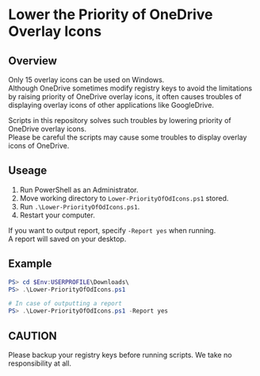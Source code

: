 # Lower the Priority of OneDrive Overlay Icons

## Overview
Only 15 overlay icons can be used on Windows.  
Although OneDrive sometimes modify registry keys to avoid the limitations by raising priority of OneDrive overlay icons, it often causes troubles of displaying overlay icons of other applications like GoogleDrive.

Scripts in this repository solves such troubles by lowering priority of OneDrive overlay icons.  
Please be careful the scripts may cause some troubles to display overlay icons of OneDrive.

## Useage
1. Run PowerShell as an Administrator.
1. Move working directory to `Lower-PriorityOfOdIcons.ps1` stored.
1. Run `.\Lower-PriorityOfOdIcons.ps1`.
1. Restart your computer.

If you want to output report, specify `-Report yes` when running.  
A report will saved on your desktop.

## Example
```PowerShell
PS> cd $Env:USERPROFILE\Downloads\
PS> .\Lower-PriorityOfOdIcons.ps1

# In case of outputting a report
PS> .\Lower-PriorityOfOdIcons.ps1 -Report yes
```

## CAUTION
Please backup your registry keys before running scripts.  We take no responsibility at all.
